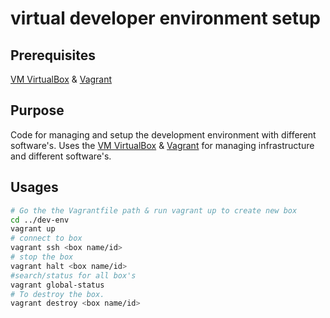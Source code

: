 # virtual developer environment setup

## Prerequisites
[VM VirtualBox](https://www.virtualbox.org/)  & [Vagrant](https://www.vagrantup.com/) 
 
 ## Purpose
 Code for managing and setup the development environment with different software's. Uses the [VM VirtualBox](https://www.virtualbox.org/)  & [Vagrant](https://www.vagrantup.com/) for managing infrastructure and different software's.
 
## Usages
 ```sh
 # Go the the Vagrantfile path & run vagrant up to create new box 
 cd ../dev-env
 vagrant up 
 # connect to box
 vagrant ssh <box name/id>
 # stop the box
 vagrant halt <box name/id>
 #search/status for all box's
 vagrant global-status
 # To destroy the box.
 vagrant destroy <box name/id>  
 ```

